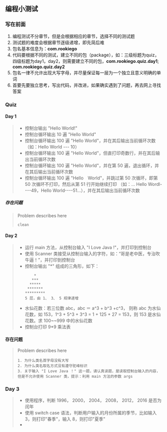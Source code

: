 ## 编程小测试

### 写在前面
1. 编程测试不分章节，但是会根据相应的章节，选择不同的测试题
2. 测试题的难度会根据章节逐级递增，即先简后难
3. 包名基本信息为：**com.rookiego**
4. 代码要根据不同的测试，建立不同的包（package），如：三级标题为quiz，四级标题为day1，day2，则需要建立不同的包，**com.rookiego.quiz.day1**; **com.rookiego.quiz.day2**
5. 包名一律不允许出现大写字母，并尽量保证每一层为一个独立且意义明确的单词
6. 首要先要独立思考，写出代码，并改进，如果确实遇到了问题，再去网上寻找答案

### Quiz

#### Day 1
> * 控制台输出 "Hello World!"
> * 控制台循环输出 10 遍 "Hello World"
> * 控制台循环输出 100 遍 "Hello World"，并在其后输出当前循环次数（如：Hello World --- 10）
> * 控制台循环输出 100 遍 "Hello World"，但直打印奇数行，并在其后输出当前循环次数
> * 控制台循环输出 100 遍 "Hello World"，并在第 50 遍，退出循环，并在其后输出当前循环次数
> * 控制台循环输出 100 遍 "Hello　World"，并跳过第 50 次循环，即第 50 次循环不打印，然后从第 51 行开始继续打印 （如：... Hello Wordl----49，Hello World----51...），并在其后输出当前循环次数

##### 存在问题
> Problem describes here
> ```
> clean
> ```

#### Day 2
> * 运行 main 方法，从控制台输入 "I Love Java !"，并打印到控制台
> * 使用 Scanner 类接受从控制台输入的字符，如：“哥是老中医，专治吹牛逼！”，并打印到控制台
> * 控制台输出 "*" 组成的三角形，如下：
>   ```
>       *    
>      ***   
>     *****
>    *******
>   *********  
>   5 层，由 1、 3、 5 规律递增
>   ```
> * 水仙花数：若三位数 abc，abc ＝ a^3 + b^3 +c^3， 则称 abc 为水仙花数，如 153，1^3 + 5^3  + 3^3 = 1 + 125 + 27 = 153，则 153 是水仙花数。求 100~~999 中的水仙花数
> * 控制台打印 9*9 乘法表

#### 存在问题
> Problem describes here
>```
> 1. 为什么类名首字母没有大写
> 2. 为什么类名取名方式没有遵守驼峰标识
> 3. 关于输入 "I Love Java ！" 这一题，请认真读题，是读取控制台输入的内容，但是不允许使用 Scanner 类，提示：利用 main 方法的参数 args 
>```

### Day 3
> * 使用程序，判断 1996， 2000， 2004， 2008， 2012， 2016 是否为闰年
> * 使用 switch case 语法，判断用户输入的月份所属的季节，比如输入 3，则打印"春季"，输入 8，则打印"夏季"
> * 